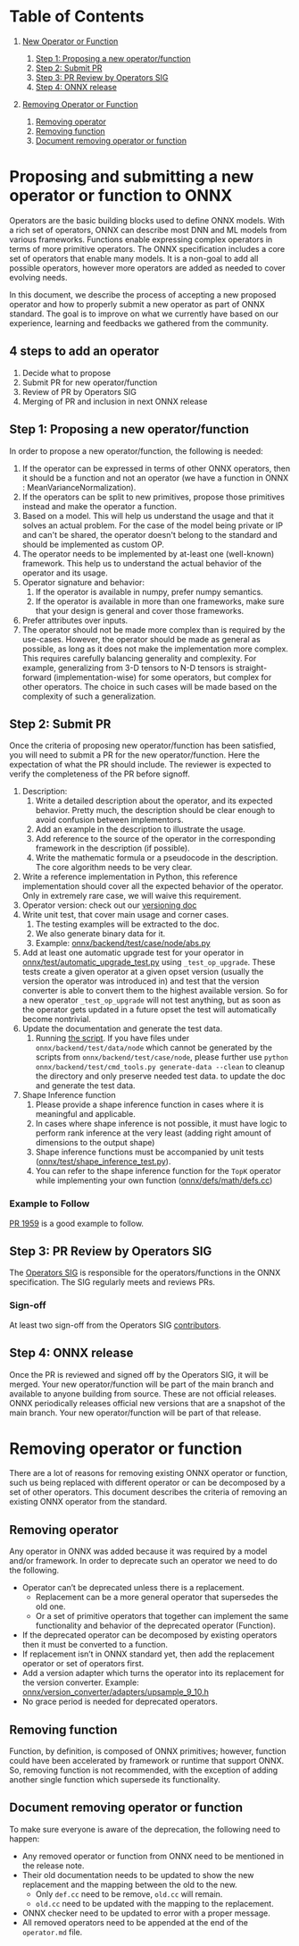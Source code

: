 <!--
Copyright (c) ONNX Project Contributors

SPDX-License-Identifier: Apache-2.0
-->

# Table of Contents
1. [New Operator or Function](#new_operator_or_function)
    1. [Step 1: Proposing a new operator/function](#step1_new_operator_or_function)
    2. [Step 2: Submit PR](#step2_new_operator_or_function)
    3. [Step 3: PR Review by Operators SIG](#step3_new_operator_or_function)
    4. [Step 4: ONNX release](#step4_new_operator_or_function)

2. [Removing Operator or Function](#removing_operator_or_function)
    1. [Removing operator](#removing_operator)
    2. [Removing function](#removing_function)
    3. [Document removing operator or function](#document_removing_operator_or_function)

# Proposing and submitting a new operator or function to ONNX <a name="new_operator_or_function"></a>

Operators are the basic building blocks used to define ONNX models. With a rich set of operators, ONNX can describe most DNN and ML models from various frameworks. Functions enable expressing complex operators in terms of more primitive operators. The ONNX specification includes a core set of operators that enable many models. It is a non-goal to add all possible operators, however more operators are added as needed to cover evolving needs.

In this document, we describe the process of accepting a new proposed operator and how to properly submit a new operator as part of ONNX standard. The goal is to improve on what we currently have based on our experience, learning and feedbacks we gathered from the community.

## 4 steps to add an operator <a name="steps_to_add_an_operator"></a>
1. Decide what to propose
2. Submit PR for new operator/function
3. Review of PR by Operators SIG
4. Merging of PR and inclusion in next ONNX release

## Step 1: Proposing a new operator/function <a name="step1_new_operator_or_function"></a>
In order to propose a new operator/function, the following is needed:
1. If the operator can be expressed in terms of other ONNX operators, then it should be a function and not an operator (we have a function in ONNX : MeanVarianceNormalization).
2. If the operators can be split to new primitives, propose those primitives instead and make the operator a function.
3. Based on a model. This will help us understand the usage and that it solves an actual problem. For the case of the model being private or IP and can't be shared, the operator doesn't belong to the standard and should be implemented as custom OP.
4. The operator needs to be implemented by at-least one (well-known) framework. This help us to understand the actual behavior of the operator and its usage.
5. Operator signature and behavior:
    1. If the operator is available in numpy, prefer numpy semantics.
    2. If the operator is available in more than one frameworks, make sure that your design is general and cover those frameworks.
6. Prefer attributes over inputs.
7. The operator should not be made more complex than is required by the use-cases. However, the operator
should be made as general as possible, as long as it does not make the implementation more complex.
This requires carefully balancing generality and complexity. For example, generalizing from 3-D tensors to
N-D tensors is straight-forward (implementation-wise) for some operators, but complex for other operators.
The choice in such cases will be made based on the complexity of such a generalization.

## Step 2: Submit PR <a name="step2_new_operator_or_function"></a>
Once the criteria of proposing new operator/function has been satisfied, you will need to submit a PR for the new operator/function. Here the expectation of what the PR should include. The reviewer is expected to verify the completeness of the PR before signoff.
1. Description:
    1. Write a detailed description about the operator, and its expected behavior. Pretty much, the description should be clear enough to avoid confusion between implementors.
    2. Add an example in the description to illustrate the usage.
    3. Add reference to the source of the operator in the corresponding framework in the description (if possible).
    4. Write the mathematic formula or a pseudocode in the description. The core algorithm needs to be very clear.
2. Write a reference implementation in Python, this reference implementation should cover all the expected behavior of the operator. Only in extremely rare case, we will waive this requirement.
3. Operator version: check out our
[versioning doc](/docs/Versioning.md#operator-versioning)
4. Write unit test, that cover main usage and corner cases.
    1. The testing examples will be extracted to the doc.
    2. We also generate binary data for it.
    3. Example: [onnx/backend/test/case/node/abs.py](/onnx/backend/test/case/node/abs.py)
5. Add at least one automatic upgrade test for your operator in [onnx/test/automatic_upgrade_test.py](/onnx/test/automatic_upgrade_test.py) using `_test_op_upgrade`. These tests create a given operator at a given opset version (usually the version the operator was introduced in) and test that the version converter is able to convert them to the highest available version. So for a new operator `_test_op_upgrade` will not test anything, but as soon as the operator gets updated in a future opset the test will automatically become nontrivial.
6. Update the documentation and generate the test data.
    1. Running [the script](/tools/update_doc.sh). If you have files under `onnx/backend/test/data/node` which cannot be generated by the scripts from `onnx/backend/test/case/node`, please further use `python onnx/backend/test/cmd_tools.py generate-data --clean` to cleanup the directory and only preserve needed test data.
to update the doc and generate the test data.
7. Shape Inference function
    1. Please provide a shape inference function in cases where it is meaningful and applicable.
    2. In cases where shape inference is not possible, it must have logic to perform
rank inference at the very least (adding right amount of dimensions to the output shape)
    3. Shape inference functions must be accompanied by unit tests ([onnx/test/shape_inference_test.py](/onnx/test/shape_inference_test.py)).
    4. You can refer to the shape inference function for the `TopK` operator while implementing your own function ([onnx/defs/math/defs.cc](/onnx/defs/math/defs.cc))

### Example to Follow
[PR 1959](https://github.com/onnx/onnx/pull/1959) is a good example to follow.

## Step 3: PR Review by Operators SIG <a name="step3_new_operator_or_function"></a>
The [Operators SIG](https://github.com/onnx/sigs/tree/main/operators) is responsible for the operators/functions in the ONNX specification. The SIG regularly meets and reviews PRs.

### Sign-off
At least two sign-off from the Operators SIG [contributors](https://github.com/onnx/onnx/tree/main/community#community-roles).

## Step 4: ONNX release <a name="step4_new_operator_or_function"></a>
Once the PR is reviewed and signed off by the Operators SIG, it will be merged. Your new operator/function will be part of the main branch and available to anyone building from source. These are not official releases. ONNX periodically releases official new versions that are a snapshot of the main branch. Your new operator/function will be part of that release.

# Removing operator or function <a name="removing_operator_or_function"></a>
There are a lot of reasons for removing existing ONNX operator or function, such us being replaced with different operator or can be decomposed by a set of other operators. This document describes the criteria of removing an existing ONNX operator from the standard.

## Removing operator <a name="removing_operator"></a>
Any operator in ONNX was added because it was required by a model and/or framework. In order to deprecate such an operator we need to do the following.
* Operator can’t be deprecated unless there is a replacement.
    * Replacement can be a more general operator that supersedes the old one.
    * Or a set of primitive operators that together can implement the same functionality and behavior of the deprecated operator (Function).
* If the deprecated operator can be decomposed by existing operators then it must be converted to a function.
* If replacement isn’t in ONNX standard yet, then add the replacement operator or set of operators first.
* Add a version adapter which turns the operator into its replacement for the version converter. Example: [onnx/version_converter/adapters/upsample_9_10.h](/onnx/version_converter/adapters/upsample_9_10.h)
* No grace period is needed for deprecated operators.

## Removing function <a name="removing_function"></a>
Function, by definition, is composed of ONNX primitives; however, function could have been accelerated by framework or runtime that support ONNX. So, removing function is not recommended, with the exception of adding another single function which supersede its functionality.

## Document removing operator or function <a name="document_removing_operator_or_function"></a>
To make sure everyone is aware of the deprecation, the following need to happen:
* Any removed operator or function from ONNX need to be mentioned in the release note.
* Their old documentation needs to be updated to show the new replacement and the mapping between the old to the new.
    * Only `def.cc` need to be remove, `old.cc` will remain.
    * `old.cc` need to be updated with the mapping to the replacement.
* ONNX checker need to be updated to error with a proper message.
* All removed operators need to be appended at the end of the `operator.md` file.
